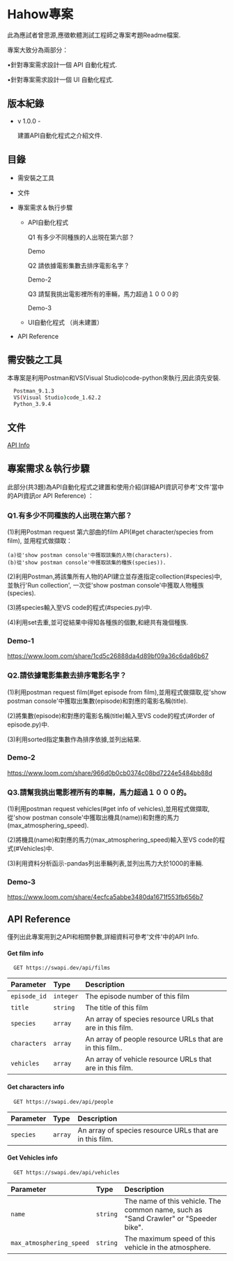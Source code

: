 
# Hahow專案

此為應試者曾思源,應徵軟體測試工程師之專案考題Readme檔案.

專案大致分為兩部分：

•針對專案需求設計一個 API 自動化程式.

•針對專案需求設計一個 UI 自動化程式.


## 版本紀錄

- v 1.0.0 - 
    
    建置API自動化程式之介紹文件.
    


## 目錄

- 需安裝之工具
- 文件
- 專案需求＆執行步驟
  
  - API自動化程式
      
      Q1 有多少不同種族的人出現在第六部？

      Demo

      Q2 請依據電影集數去排序電影名字？

      Demo-2

      Q3 請幫我挑出電影裡所有的車輛，馬力超過１０００的

      Demo-3
  - UI自動化程式 （尚未建置）
- API Reference
## 需安裝之工具

本專案是利用Postman和VS(Visual Studio)code-python來執行,因此須先安裝.

```bash
  Postman_9.1.3
  VS(Visual Studio)code_1.62.2
  Python_3.9.4
```
    
## 文件

[API Info](https://swapi.dev/)


## 專案需求＆執行步驟

此部分(共3題)為API自動化程式之建置和使用介紹(詳細API資訊可參考'文件'當中的API資訊or API Reference) ：

### Q1.有多少不同種族的人出現在第六部？
  
  (1)利用Postman request 第六部曲的film API(#get character/species from film),
  並用程式做擷取：
  
    (a)從'show postman console'中獲取該集的人物(characters).
    (b)從'show postman console'中獲取該集的種族(species)).
  
  (2)利用Postman,將該集所有人物的API建立並存進指定collection(#species)中, 並執行'Run collection',
     一次從'show postman console'中獲取人物種族(species).
  
  (3)將species輸入至VS code的程式(#species.py)中.
  
  (4)利用set去重,並可從結果中得知各種族的個數,和總共有幾個種族.




### Demo-1

https://www.loom.com/share/1cd5c26888da4d89bf09a36c6da86b67

### Q2.請依據電影集數去排序電影名字？
  
  (1)利用postman request film(#get episode from film),並用程式做擷取,從'show postman console'中獲取出集數(episode)和對應的電影名稱(title).
  
  (2)將集數(episode)和對應的電影名稱(title)輸入至VS code的程式(#order of episode.py)中.
    
  (3)利用sorted指定集數作為排序依據,並列出結果.
### Demo-2

https://www.loom.com/share/966d0b0cb0374c08bd7224e5484bb88d



### Q3.請幫我挑出電影裡所有的車輛，馬力超過１０００的。

  (1)利用postman request vehicles(#get info of vehicles),並用程式做擷取,從'show postman console'中獲取出機具(name))和對應的馬力(max_atmosphering_speed).
  
  (2)將機具(name)和對應的馬力(max_atmosphering_speed)輸入至VS code的程式(#Vehicles)中.
    
  (3)利用資料分析函示-pandas列出車輛列表,並列出馬力大於1000的車輛.
### Demo-3

https://www.loom.com/share/4ecfca5abbe3480da1671f553fb656b7
## API Reference

僅列出此專案用到之API和相關參數,詳細資料可參考'文件'中的API Info.

#### Get film info

```http
  GET https://swapi.dev/api/films
```

| Parameter | Type     | Description                |
| :-------- | :------- | :------------------------- |
| `episode_id` | `integer` | The episode number of this film |
| `title` | `string` | The title of this film |
| `species` | `array` | An array of species resource URLs that are in this film. |
| `characters` | `array` | An array of people resource URLs that are in this film.. |
| `vehicles` | `array` | An array of vehicle resource URLs that are in this film. |

#### Get characters info
```http
  GET https://swapi.dev/api/people
```

| Parameter | Type     | Description                |
| :-------- | :------- | :------------------------- |
| `species` | `array` | An array of species resource URLs that are in this film. |

#### Get Vehicles info
```http
  GET https://swapi.dev/api/vehicles
```

| Parameter | Type     | Description                |
| :-------- | :------- | :------------------------- |
| `name` | `string` | The name of this vehicle. The common name, such as "Sand Crawler" or "Speeder bike". |
| `max_atmosphering_speed` | `string` | The maximum speed of this vehicle in the atmosphere.|







